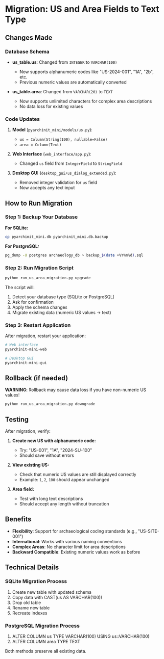# Migration: US and Area Fields to Text Type

## Changes Made

### Database Schema
- **us_table.us**: Changed from `INTEGER` to `VARCHAR(100)`
  - Now supports alphanumeric codes like "US-2024-001", "1A", "2b", etc.
  - Previous numeric values are automatically converted

- **us_table.area**: Changed from `VARCHAR(20)` to `TEXT`
  - Now supports unlimited characters for complex area descriptions
  - No data loss for existing values

### Code Updates
1. **Model** (`pyarchinit_mini/models/us.py`):
   - `us = Column(String(100), nullable=False)`
   - `area = Column(Text)`

2. **Web Interface** (`web_interface/app.py`):
   - Changed `us` field from `IntegerField` to `StringField`

3. **Desktop GUI** (`desktop_gui/us_dialog_extended.py`):
   - Removed integer validation for `us` field
   - Now accepts any text input

## How to Run Migration

### Step 1: Backup Your Database

**For SQLite:**
```bash
cp pyarchinit_mini.db pyarchinit_mini.db.backup
```

**For PostgreSQL:**
```bash
pg_dump -U postgres archaeology_db > backup_$(date +%Y%m%d).sql
```

### Step 2: Run Migration Script

```bash
python run_us_area_migration.py upgrade
```

The script will:
1. Detect your database type (SQLite or PostgreSQL)
2. Ask for confirmation
3. Apply the schema changes
4. Migrate existing data (numeric US values → text)

### Step 3: Restart Application

After migration, restart your application:
```bash
# Web interface
pyarchinit-mini-web

# Desktop GUI
pyarchinit-mini-gui
```

## Rollback (if needed)

**WARNING**: Rollback may cause data loss if you have non-numeric US values!

```bash
python run_us_area_migration.py downgrade
```

## Testing

After migration, verify:

1. **Create new US with alphanumeric code:**
   - Try: "US-001", "1A", "2024-SU-100"
   - Should save without errors

2. **View existing US:**
   - Check that numeric US values are still displayed correctly
   - Example: `1`, `2`, `100` should appear unchanged

3. **Area field:**
   - Test with long text descriptions
   - Should accept any length without truncation

## Benefits

- **Flexibility**: Support for archaeological coding standards (e.g., "US-SITE-001")
- **International**: Works with various naming conventions
- **Complex Areas**: No character limit for area descriptions
- **Backward Compatible**: Existing numeric values work as before

## Technical Details

### SQLite Migration Process
1. Create new table with updated schema
2. Copy data with CAST(us AS VARCHAR(100))
3. Drop old table
4. Rename new table
5. Recreate indexes

### PostgreSQL Migration Process
1. ALTER COLUMN us TYPE VARCHAR(100) USING us::VARCHAR(100)
2. ALTER COLUMN area TYPE TEXT

Both methods preserve all existing data.
